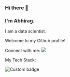 ### Hi there 👋

### I'm Abhirag.

I am a data scientist.

<!--
**noobiecoder1942/noobiecoder1942** is a ✨ _special_ ✨ repository because its `README.md` (this file) appears on your GitHub profile.

Here are some ideas to get you started:

- 🔭 I’m currently working on ...
- 🌱 I’m currently learning ...
- 👯 I’m looking to collaborate on ...
- 🤔 I’m looking for help with ...
- 💬 Ask me about ...
- 📫 How to reach me: ...
- 😄 Pronouns: ...
- ⚡ Fun fact: ...
-->

Welcome to my Github profile!

Connect with me: <a href="https://www.linkedin.com/in/abhirag-nagpure/"><img src="https://img.shields.io/badge/linkedin-0077B5.svg?style=for-the-badge&logo=linkedin&logoColor=white"/></a>


My Tech Stack:

![Custom badge](http://img.shields.io/badge/Python-NumPy%20%7C%20Pandas%20%7C%20Tensorflow%20%7C%20PyTorch%20%7C%20scikit--learn%20%7C%20matplotlib-brightgreen?style=for-the-badge&logo=appveyor)

